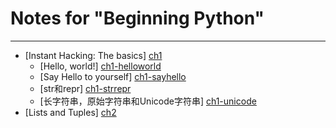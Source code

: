 Notes for "Beginning Python"
============================
---
* [Instant Hacking: The basics] [ch1]
  * [Hello, world!] [ch1-helloworld]
  * [Say Hello to yourself] [ch1-sayhello]
  * [str和repr] [ch1-strrepr]
  * [长字符串，原始字符串和Unicode字符串] [ch1-unicode]
* [Lists and Tuples] [ch2]

[ch1]: ch1.md "Instant Hacking: The basics"
[ch1-helloworld]: ch1.md#hello-world "Hello, world!"
[ch1-sayhello]: ch1.md#say-hello-to-yourself "Say Hello to yourself"
[ch1-strrepr]: ch1.md#strrepr "str和repr"
[ch1-unicode]: ch1.md#unicode "长字符串，原始字符串和Unicode字符串"
[ch2]: ch2.md "Lists and Tuples"
